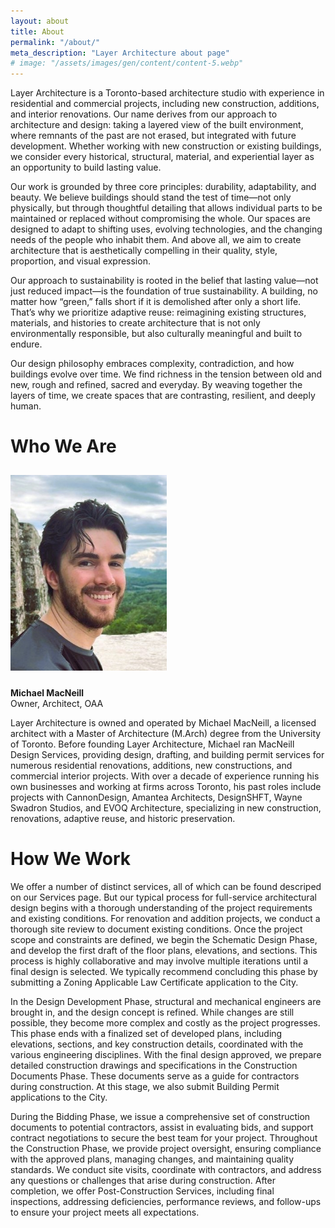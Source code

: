 ```yaml
---
layout: about
title: About
permalink: "/about/"
meta_description: "Layer Architecture about page"
# image: "/assets/images/gen/content/content-5.webp"
---
```


Layer Architecture is a Toronto-based architecture studio with experience in residential and commercial projects, including new construction, additions, and interior renovations. Our name derives from our approach to architecture and design: taking a layered view of the built environment, where remnants of the past are not erased, but integrated with future development. Whether working with new construction or existing buildings, we consider every historical, structural, material, and experiential layer as an opportunity to build lasting value.

Our work is grounded by three core principles: durability, adaptability, and beauty. We believe buildings should stand the test of time—not only physically, but through thoughtful detailing that allows individual parts to be maintained or replaced without compromising the whole. Our spaces are designed to adapt to shifting uses, evolving technologies, and the changing needs of the people who inhabit them. And above all, we aim to create architecture that is aesthetically compelling in their quality, style, proportion, and visual expression.

Our approach to sustainability is rooted in the belief that lasting value—not just reduced impact—is the foundation of true sustainability. A building, no matter how “green,” falls short if it is demolished after only a short life. That’s why we prioritize adaptive reuse: reimagining existing structures, materials, and histories to create architecture that is not only environmentally responsible, but also culturally meaningful and built to endure.

Our design philosophy embraces complexity, contradiction, and how buildings evolve over time. We find richness in the tension between old and new, rough and refined, sacred and everyday. By weaving together the layers of time, we create spaces that are contrasting, resilient, and deeply human.

# Who We Are 

<div class="row">
    <div class="col-md-4 text-center">
    <img src="/assets/images/team/Michael-2.jpg" alt="Michael MacNeill" style="max-width: 250px; margin-top: 10px; margin-bottom: 10px;">
    <p><strong>Michael MacNeill</strong><br>Owner, Architect, OAA</p>
  </div>
  <div class="col-md-8">
    <p>Layer Architecture is owned and operated by Michael MacNeill, a licensed architect with a Master of Architecture (M.Arch) degree from the University of Toronto. Before founding Layer Architecture, Michael ran MacNeill Design Services, providing design, drafting, and building permit services for numerous residential renovations, additions, new constructions, and commercial interior projects. With over a decade of experience running his own businesses and working at firms across Toronto, his past roles include projects with CannonDesign, Amantea Architects, DesignSHFT, Wayne Swadron Studios, and EVOQ Architecture, specializing in new construction, renovations, adaptive reuse, and historic preservation.</p>
  </div>
</div>

# How We Work 
We offer a number of distinct services, all of which can be found descriped on our Services page. But our typical process for full-service architectural design begins with a thorough understanding of the project requirements and existing conditions. For renovation and addition projects, we conduct a thorough site review to document existing conditions. Once the project scope and constraints are defined, we begin the Schematic Design Phase, and develop the first draft of the floor plans, elevations, and sections. This process is highly collaborative and may involve multiple iterations until a final design is selected. We typically recommend concluding this phase by submitting a Zoning Applicable Law Certificate application to the City. 

In the Design Development Phase, structural and mechanical engineers are brought in, and the design concept is refined. While changes are still possible, they become more complex and costly as the project progresses. This phase ends with a finalized set of developed plans, including elevations, sections, and key construction details, coordinated with the various engineering disciplines. With the final design approved, we prepare detailed construction drawings and specifications in the Construction Documents Phase. These documents serve as a guide for contractors during construction. At this stage, we also submit Building Permit applications to the City.

During the Bidding Phase, we issue a comprehensive set of construction documents to potential contractors, assist in evaluating bids, and support contract negotiations to secure the best team for your project. Throughout the Construction Phase, we provide project oversight, ensuring compliance with the approved plans, managing changes, and maintaining quality standards. We conduct site visits, coordinate with contractors, and address any questions or challenges that arise during construction. After completion, we offer Post-Construction Services, including final inspections, addressing deficiencies, performance reviews, and follow-ups to ensure your project meets all expectations.